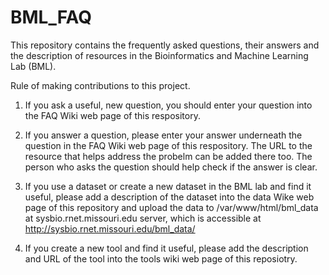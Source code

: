# BML_FAQ
This repository contains the frequently asked questions, their answers and the description of resources in the Bioinformatics and Machine Learning Lab (BML).


Rule of making contributions to this project.


1. If you ask a useful, new question, you should enter your question into the FAQ Wiki web page of this respository.

2. If you answer a question, please enter your answer underneath the question in the FAQ Wiki web page of this respository. The URL to the resource that helps address the probelm can be added there too. The person who asks the question should help check if the answer is clear. 

3. If you use a dataset or create a new dataset in the BML lab and find it useful, please add a description of the dataset into the data Wike web page of this repository and upload the data to /var/www/html/bml_data at sysbio.rnet.missouri.edu server, which is accessible at http://sysbio.rnet.missouri.edu/bml_data/

4. If you create a new tool and find it useful, please add the description and URL of the tool into the tools wiki web page of this reposiotry. 
